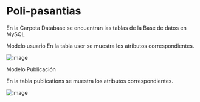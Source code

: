 # Poli-pasantias

En la Carpeta Database se encuentran las tablas de la Base de datos en MySQL

Modelo usuario
En la tabla user se muestra los atributos correspondientes.

![image](https://user-images.githubusercontent.com/66144899/126915045-8e86f1e9-6f07-430b-8e3b-9da6c6b1fe0e.png)

Modelo Publicación

En la tabla publications se muestra los atributos correspondientes.

![image](https://user-images.githubusercontent.com/66144899/126915086-62a12e7b-d1dc-4f59-8331-9648a4bb9f48.png)

